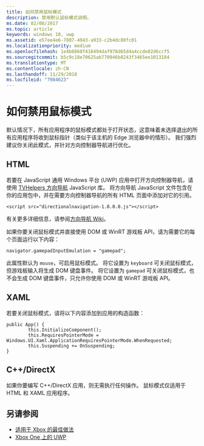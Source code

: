 ```yaml
---
title: 如何禁用鼠标模式
description: 禁用默认鼠标模式说明。
ms.date: 02/08/2017
ms.topic: article
keywords: windows 10, uwp
ms.assetid: e57ee4e6-7807-4943-a933-c2b4dc80fc01
ms.localizationpriority: medium
ms.openlocfilehash: 1e4b8868f416494daf978d65d4a4ccde02d6ccf5
ms.sourcegitcommit: b5c9c18e70625ab770946b8243f3465ee1013184
ms.translationtype: MT
ms.contentlocale: zh-CN
ms.lasthandoff: 11/29/2018
ms.locfileid: "7984623"
---
```

# <a name="how-to-disable-mouse-mode"></a>如何禁用鼠标模式
默认情况下，所有应用程序的鼠标模式都处于打开状态，这意味着未选择退出的所有应用程序将收到鼠标指针（类似于该主机的 Edge 浏览器中的情形）。 我们强烈建议你关闭此模式，并针对方向控制器导航进行优化。   
   
## <a name="html"></a>HTML   
若要在 JavaScript 通用 Windows 平台 (UWP) 应用中打开方向控制器导航，请使用 [TVHelpers 方向导航](https://github.com/Microsoft/TVHelpers/wiki/Using-DirectionalNavigation) JavaScript 库。 将方向导航 JavaScript 文件包含在你的应用包中，并在需要方向控制器导航的所有 HTML 页面中添加对它的引用。

```code
<script src="directionalnavigation-1.0.0.0.js"></script>
```
有关更多详细信息，请参阅[方向导航 Wiki](https://github.com/Microsoft/TVHelpers/wiki/Using-DirectionalNavigation)。

如果你要关闭鼠标模式并直接使用 DOM 或 WinRT 游戏板 API，请为需要它的每个页面运行以下内容： 
   
```code
navigator.gamepadInputEmulation = "gamepad";
```   

   此属性默认为 `mouse`，可启用鼠标模式。 将它设置为 `keyboard` 可关闭鼠标模式，但游戏板输入将生成 DOM 键盘事件。 将它设置为 `gamepad` 可关闭鼠标模式，也不会生成 DOM 键盘事件，只允许你使用 DOM 或 WinRT 游戏板 API。

## <a name="xaml"></a>XAML    
若要关闭鼠标模式，请将以下内容添加到应用的构造函数：   
   
```code
public App() {
        this.InitializeComponent();
        this.RequiresPointerMode = Windows.UI.Xaml.ApplicationRequiresPointerMode.WhenRequested;
        this.Suspending += OnSuspending;
}
```

## <a name="cdirectx"></a>C++/DirectX   
如果你要编写 C++/DirectX 应用，则无需执行任何操作。 鼠标模式仅适用于 HTML 和 XAML 应用程序。

## <a name="see-also"></a>另请参阅
- [适用于 Xbox 的最佳做法](tailoring-for-xbox.md)
- [Xbox One 上的 UWP](index.md)

